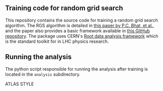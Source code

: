 ## Training code for random grid search
This repository contains the source code for training a random grid search algorithm.
The RGS algorithm is detailed in [this paper by P.C. Bhat, et al.](https://arxiv.org/abs/1706.09907), and the paper also provides a basic framework available in [this GitHub repository](https://github.com/hbprosper/RGS).
The package uses CERN's [Root data analysis framework](https://root.cern.ch/) which is the standard toolkit for in LHC physics research.

## Running the analysis
The python script responsible for running the analysis after training is located in the `analysis` subdirectory.

ATLAS STYLE